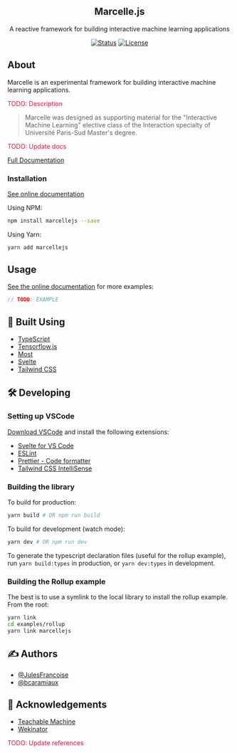 <h2 align="center">Marcelle.js</h2>

<p align="center">A reactive framework for building interactive machine learning applications</p>
<div align="center">

[![Status](https://img.shields.io/badge/status-active-success.svg)]()
[![License](https://img.shields.io/badge/license-MIT-blue.svg)](/LICENSE)

</div>

## About

Marcelle is an experimental framework for building interactive machine learning applications.

<p style="color: crimson;">TODO: Description</p>

> Marcelle was designed as supporting material for the "Interactive Machine Learning" elective class of the Interaction specialty of Université Paris-Sud Master's degree.

<p style="color: crimson;">TODO: Update docs</p>

[Full Documentation](https://marcelle.netlify.com)

### Installation

[See online documentation](https://marcelle.netlify.com/installation.html)

Using NPM:

```bash
npm install marcellejs --save
```

Using Yarn:

```bash
yarn add marcellejs
```

## Usage

[See the online documentation](https://marcelle.netlify.com/installation.html) for more examples:

```js
// TODO: EXAMPLE
```

## 🔨 Built Using

- [TypeScript](https://www.typescriptlang.org/)
- [Tensorflow.js](https://js.tensorflow.org/)
- [Most](https://github.com/mostjs/core)
- [Svelte](https://svelte.dev/)
- [Tailwind CSS](https://tailwindcss.com/)
<!-- - [Apexcharts](Apexcharts) -->

## 🛠 Developing

### Setting up VSCode

[Download VSCode](https://code.visualstudio.com/) and install the following extensions:

- [Svelte for VS Code](https://marketplace.visualstudio.com/items?itemName=svelte.svelte-vscode)
- [ESLint](https://marketplace.visualstudio.com/items?itemName=dbaeumer.vscode-eslint)
- [Prettier - Code formatter](https://marketplace.visualstudio.com/items?itemName=esbenp.prettier-vscode)
- [Tailwind CSS IntelliSense](https://marketplace.visualstudio.com/items?itemName=bradlc.vscode-tailwindcss)

### Building the library

To build for production:

```bash
yarn build # OR npm run build
```

To build for development (watch mode):

```bash
yarn dev # OR npm run dev
```

To generate the typescript declaration files (useful for the rollup example), run `yarn build:types` in production, or `yarn dev:types` in development.

### Building the Rollup example

The best is to use a symlink to the local library to install the rollup example. From the root:

```bash
yarn link
cd examples/rollup
yarn link marcellejs
```

## ✍️ Authors

- [@JulesFrancoise](https://github.com/JulesFrancoise/)
- [@bcaramiaux](https://github.com/bcaramiaux/)

## 🎉 Acknowledgements

- [Teachable Machine](https://teachablemachine.withgoogle.com/)
- [Wekinator](http://www.wekinator.org/)

<p style="color: crimson;">TODO: Update references</p>
